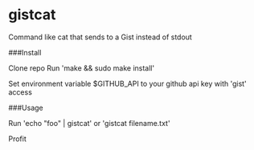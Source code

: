 gistcat
=======

Command like cat that sends to a Gist instead of stdout

###Install

Clone repo Run 'make && sudo make install'

Set environment variable $GITHUB_API to your github api key with 'gist' access

###Usage

Run 'echo "foo" | gistcat' or 'gistcat filename.txt'

Profit
